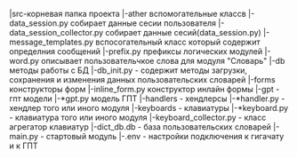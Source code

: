|src-корневая папка проекта
  |-ather вспомогательные классв
    |-data_session.py собирает данные сесии пользователя
    |-data_session_collector.py собирает данные сесий(data_session.py)
    |-message_templates.py вспосогательный класс который содержит определния сообщений
    |-prefix.py префиксы логических модулей
    |-word.py описывает пользовательчкое слова для модуля "Словарь"
  |-db методы работы с БД
    |-db_init.py - содержит методы загрузки, сохранения и изменения данных пользовательских словарей
  |-forms конструкторы форм
    |-inline_form.py конструктор инлайн формы
  |-gpt - гпт модели
    |-*gpt.py модель ГПТ
  |-handlers - хендлерсы
    |-*handler.py - хендлер того или иного модуля
  |-keyboards - клавиатуры
    |-*keyboard.py - клавиатура того или иного модуля
    |-keyboard_collector.py - класс агрегатор клавиатур
  |-dict_db.db - база пользовательских словарей
  |-main.py - стартовый модуль
  |-.env - настройки подключения к гигачату и к ГПТ
